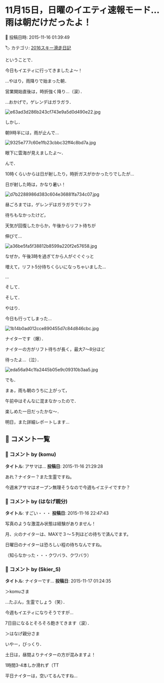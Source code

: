 # 11月15日，日曜のイエティ速報モード…雨は朝だけだったよ！

📅 投稿日時: 2015-11-16 01:39:49

🏷️ カテゴリ: [2016スキー滑走日記](c70c67ed5248e9432b899dcd5747048bb.md)

ということで．


今日もイエティに行ってきましたよ～！





…やはり，雨降りで始まった朝．





営業開始直後は，時折強く降り…（涙）．


…おかげで，ゲレンデはガラガラ．




![e63ad3d286b243cf743e9a5d0d490e22.jpg](images/e63ad3d286b243cf743e9a5d0d490e22.jpg)







しかし．


朝9時半には，雨が止んで…




![9325e777c60e1fb23cbbc32ff4c8bd7a.jpg](images/9325e777c60e1fb23cbbc32ff4c8bd7a.jpg)




眼下に雲海が見えましたよ～．





んで．


10時くらいからは日が射したり，時折ガスがかかったりでしたが…


日が射した時は，かなり暑い！




![d7b2288986d383c604e36881fa734c07.jpg](images/d7b2288986d383c604e36881fa734c07.jpg)







昼ごろまでは，ゲレンデはガラガラでリフト


待ちもなかったけど，


天気が回復したからか，午後からリフト待ちが


伸びて…




![a36be5fa5f38812b8599a220f2e57658.jpg](images/a36be5fa5f38812b8599a220f2e57658.jpg)




なぜか，午後3時を過ぎてから人がぐぐぐっと


増えて，リフト5分待ちくらいになっちゃいました…








…


そして．


そして．


やはり．


今日も行ってしまった…




![1b14b0ad012cce890455d7c84d846cbc.jpg](images/1b14b0ad012cce890455d7c84d846cbc.jpg)




ナイターです（爆）．





ナイターの方がリフト待ちが長く，最大7～8分ほど


待ったよ…（泣）．




![eda56a94c1fa2445b05e9c09310b3aa5.jpg](images/eda56a94c1fa2445b05e9c09310b3aa5.jpg)




でも．


まぁ，雨も朝のうちに上がって，


午前中はそんなに混まなかったので．


楽しめた一日だったかな～．





明日，また詳細レポートします…

## 💬 コメント一覧

### 💬 コメント by (komu)
**タイトル**: アサマは…
**投稿日**: 2015-11-16 21:29:28

あれ？ナイター？また生霊ですね。



今週末アサマはオープン無理そうなので今週もイエテイですか？

### 💬 コメント by (はなげ親分)
**タイトル**: すごい・・・
**投稿日**: 2015-11-16 22:47:43

写真のような激混み状態は経験がありません！

月、火のナイターは、MAXで３～５列ほどの待ちで済んでます。



日曜日のナイターは恐ろしい程の待ちなんですね。

（知らなかった・・・クワバラ、クワバラ）

### 💬 コメント by (Skier_S)
**タイトル**: ナイターです…
**投稿日**: 2015-11-17 01:24:35

＞komuさま

…たぶん，生霊でしょう（笑）．

今週もイエティになりそうですが…

7日目になるとそろそろ飽きてきます（涙）．



＞はなげ親分さま

いやー，びっくり．

土日は，昼間よりナイターの方が混みますよ！

1時間3-4本しか滑れず（TT

平日ナイターは，空いてるんですね…

